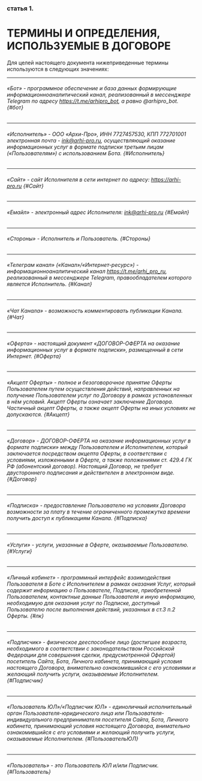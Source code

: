 ### статья 1. 
# ТЕРМИНЫ И ОПРЕДЕЛЕНИЯ, ИСПОЛЬЗУЕМЫЕ В ДОГОВОРЕ

Для целей настоящего документа нижеприведенные термины используются в следующих значениях:

---
######  «Бот» - программное обеспечение и база данных формирующие информационноаналитический канал, реализованный в мессенджере Telegram по адресу https://t.me/arhipro_bot, а равно @arhipro_bot. {#бот}
---
######  «Исполнитель» - ООО «Архи-Про», ИНН 7727457530, КПП 772701001 электронная почта - ink@arhi-pro.ru, осуществляющий оказание информационных услуг в формате подписки третьим лицам («Пользователям») с использованием Бота. {#Исполнитель}
---
######  «Сайт» - сайт Исполнителя в сети интернет по адресу: https://arhi-pro.ru {#Сайт}
---
######  «Емайл» - электронный адрес Исполнителя: ink@arhi-pro.ru {#Емайл}
---
######  «Стороны» - Исполнитель и Пользователь. {#Стороны}
---
######  «Телеграм канал» («Канал»/«Интернет-ресурс») - информационноаналитический канал https://t.me/arhi_pro_ru, реализованный в мессенджере Telegram, правообладателем которого является Исполнитель. {#Канал}
---
######  «Чат Канала» - возможность комментировать публикации Канала. {#Чат}
---
######  «Оферта» - настоящий документ «ДОГОВОР-ОФЕРТА на оказание информационных услуг в формате подписки», размещенный в сети Интернет. {#Оферта}
---
######  «Акцепт Оферты» - полное и безоговорочное принятие Оферты Пользователем путем осуществления действий, направленных на получение Пользователем услуг по Договору в рамках установленных в нём условий. Акцепт Оферты означает заключение Договора. Частичный акцепт Оферты, а также акцепт Оферты на иных условиях не допускаются. {#Акцепт}
---
######  «Договор» - ДОГОВОР-ОФЕРТА на оказание информационных услуг в формате подписки» между Пользователем и Исполнителем, который заключается посредством акцепта Оферты, в соответствии с условиями, изложенными в Оферте, а также положениями ст. 429.4 ГК РФ (абонентский договор). Настоящий Договор, не требует двустороннего подписания и действителен в электронном виде. {#Договор}
---
######  «Подписка» - предоставление Пользователю на условиях Договора возможности за плату в течение ограниченного промежутка времени получить доступ к публикациям Канала. {#Подписка}
---
######  «Услуги» - услуги, указанные в Оферте, оказываемые Пользователю. {#Услуги}
---
######  «Личный кабинет» - программный интерфейс взаимодействия Пользователя в Боте с Исполнителем в рамках оказания Услуг, который содержит информацию о Пользователе, Подписке, приобретенной Пользователем, контактные данные Пользователя и иную информацию, необходимую для оказания услуг по Подписке, доступный Пользователю после выполнения действий, указанных в ст.3 п.2 Оферты. {#лк}
---
######  «Подписчик» - физическое дееспособное лицо (достигшее возраста, необходимого в соответствии с законодательством Российской Федерации для совершения сделки, предусмотренной Офертой) посетитель Сайта, Бота, Личного кабинета, принимающий условия настоящего Договора, внимательно ознакомившийся с его условиями и желающий получить услуги, оказываемые Исполнителем. {#Подписчик}
---
######  «Пользователь ЮЛ»/«Подписчик ЮЛ» - единоличный исполнительный орган Пользователя-юридического лица или Пользователя-индивидуального предпринимателя посетителя Сайта, Бота, Личного кабинета, принимающий условия настоящего Договора, внимательно ознакомившийся с его условиями и желающий получить услуги, оказываемые Исполнителем. {#ПользовательЮЛ}
---
######  «Пользователь» - это Пользователь ЮЛ и/или Подписчик. {#Пользователь}
